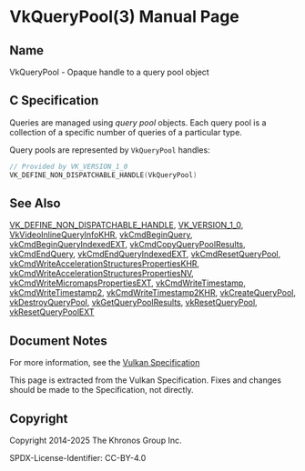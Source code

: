 # VkQueryPool(3) Manual Page

## Name

VkQueryPool - Opaque handle to a query pool object



## [](#_c_specification)C Specification

Queries are managed using *query pool* objects. Each query pool is a collection of a specific number of queries of a particular type.

Query pools are represented by `VkQueryPool` handles:

```c++
// Provided by VK_VERSION_1_0
VK_DEFINE_NON_DISPATCHABLE_HANDLE(VkQueryPool)
```

## [](#_see_also)See Also

[VK\_DEFINE\_NON\_DISPATCHABLE\_HANDLE](https://registry.khronos.org/vulkan/specs/latest/man/html/VK_DEFINE_NON_DISPATCHABLE_HANDLE.html), [VK\_VERSION\_1\_0](https://registry.khronos.org/vulkan/specs/latest/man/html/VK_VERSION_1_0.html), [VkVideoInlineQueryInfoKHR](https://registry.khronos.org/vulkan/specs/latest/man/html/VkVideoInlineQueryInfoKHR.html), [vkCmdBeginQuery](https://registry.khronos.org/vulkan/specs/latest/man/html/vkCmdBeginQuery.html), [vkCmdBeginQueryIndexedEXT](https://registry.khronos.org/vulkan/specs/latest/man/html/vkCmdBeginQueryIndexedEXT.html), [vkCmdCopyQueryPoolResults](https://registry.khronos.org/vulkan/specs/latest/man/html/vkCmdCopyQueryPoolResults.html), [vkCmdEndQuery](https://registry.khronos.org/vulkan/specs/latest/man/html/vkCmdEndQuery.html), [vkCmdEndQueryIndexedEXT](https://registry.khronos.org/vulkan/specs/latest/man/html/vkCmdEndQueryIndexedEXT.html), [vkCmdResetQueryPool](https://registry.khronos.org/vulkan/specs/latest/man/html/vkCmdResetQueryPool.html), [vkCmdWriteAccelerationStructuresPropertiesKHR](https://registry.khronos.org/vulkan/specs/latest/man/html/vkCmdWriteAccelerationStructuresPropertiesKHR.html), [vkCmdWriteAccelerationStructuresPropertiesNV](https://registry.khronos.org/vulkan/specs/latest/man/html/vkCmdWriteAccelerationStructuresPropertiesNV.html), [vkCmdWriteMicromapsPropertiesEXT](https://registry.khronos.org/vulkan/specs/latest/man/html/vkCmdWriteMicromapsPropertiesEXT.html), [vkCmdWriteTimestamp](https://registry.khronos.org/vulkan/specs/latest/man/html/vkCmdWriteTimestamp.html), [vkCmdWriteTimestamp2](https://registry.khronos.org/vulkan/specs/latest/man/html/vkCmdWriteTimestamp2.html), [vkCmdWriteTimestamp2KHR](https://registry.khronos.org/vulkan/specs/latest/man/html/vkCmdWriteTimestamp2KHR.html), [vkCreateQueryPool](https://registry.khronos.org/vulkan/specs/latest/man/html/vkCreateQueryPool.html), [vkDestroyQueryPool](https://registry.khronos.org/vulkan/specs/latest/man/html/vkDestroyQueryPool.html), [vkGetQueryPoolResults](https://registry.khronos.org/vulkan/specs/latest/man/html/vkGetQueryPoolResults.html), [vkResetQueryPool](https://registry.khronos.org/vulkan/specs/latest/man/html/vkResetQueryPool.html), [vkResetQueryPoolEXT](https://registry.khronos.org/vulkan/specs/latest/man/html/vkResetQueryPoolEXT.html)

## [](#_document_notes)Document Notes

For more information, see the [Vulkan Specification](https://registry.khronos.org/vulkan/specs/latest/html/vkspec.html#VkQueryPool)

This page is extracted from the Vulkan Specification. Fixes and changes should be made to the Specification, not directly.

## [](#_copyright)Copyright

Copyright 2014-2025 The Khronos Group Inc.

SPDX-License-Identifier: CC-BY-4.0